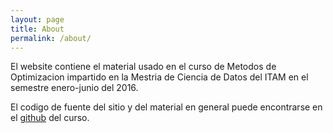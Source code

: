 ```yaml
---
layout: page
title: About
permalink: /about/
---
```


El website contiene el material usado en el curso de Metodos de Optimizacion impartido en
la Mestria de Ciencia de Datos del ITAM en el semestre enero-junio del
2016.

El codigo de fuente del sitio y del material en general puede
encontrarse en el [github](https://github.com/mansilla/graphs4ds) del
curso.

